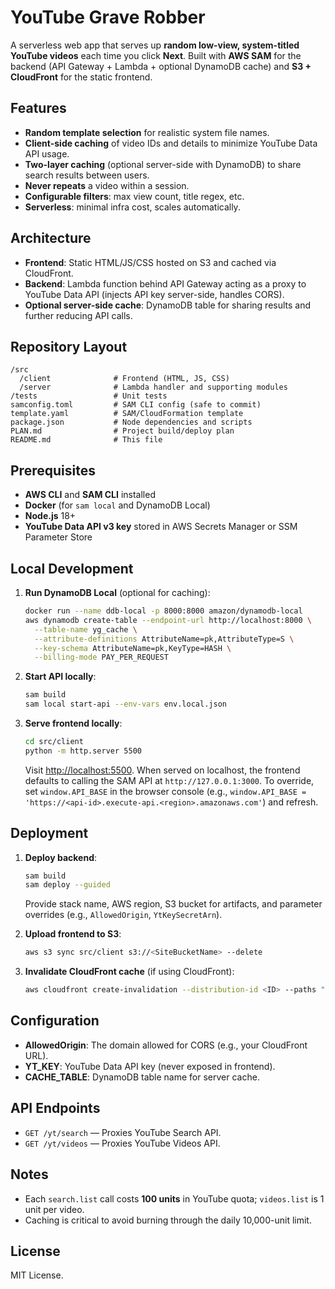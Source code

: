 # YouTube Grave Robber

A serverless web app that serves up **random low-view, system-titled YouTube videos** each time you click **Next**. Built with **AWS SAM** for the backend (API Gateway + Lambda + optional DynamoDB cache) and **S3 + CloudFront** for the static frontend.

## Features

- **Random template selection** for realistic system file names.
- **Client-side caching** of video IDs and details to minimize YouTube Data API usage.
- **Two-layer caching** (optional server-side with DynamoDB) to share search results between users.
- **Never repeats** a video within a session.
- **Configurable filters**: max view count, title regex, etc.
- **Serverless**: minimal infra cost, scales automatically.

## Architecture

- **Frontend**: Static HTML/JS/CSS hosted on S3 and cached via CloudFront.
- **Backend**: Lambda function behind API Gateway acting as a proxy to YouTube Data API (injects API key server-side, handles CORS).
- **Optional server-side cache**: DynamoDB table for sharing results and further reducing API calls.

## Repository Layout

```
/src
  /client              # Frontend (HTML, JS, CSS)
  /server              # Lambda handler and supporting modules
/tests                 # Unit tests
samconfig.toml         # SAM CLI config (safe to commit)
template.yaml          # SAM/CloudFormation template
package.json           # Node dependencies and scripts
PLAN.md                # Project build/deploy plan
README.md              # This file
```

## Prerequisites

- **AWS CLI** and **SAM CLI** installed
- **Docker** (for `sam local` and DynamoDB Local)
- **Node.js** 18+
- **YouTube Data API v3 key** stored in AWS Secrets Manager or SSM Parameter Store

## Local Development

1. **Run DynamoDB Local** (optional for caching):

   ```bash
   docker run --name ddb-local -p 8000:8000 amazon/dynamodb-local
   aws dynamodb create-table --endpoint-url http://localhost:8000 \
     --table-name yg_cache \
     --attribute-definitions AttributeName=pk,AttributeType=S \
     --key-schema AttributeName=pk,KeyType=HASH \
     --billing-mode PAY_PER_REQUEST
   ```

2. **Start API locally**:

   ```bash
   sam build
   sam local start-api --env-vars env.local.json
   ```

3. **Serve frontend locally**:

   ```bash
   cd src/client
   python -m http.server 5500
   ```

   Visit [http://localhost:5500](http://localhost:5500). When served on localhost, the frontend defaults to calling the SAM API at `http://127.0.0.1:3000`. To override, set `window.API_BASE` in the browser console (e.g., `window.API_BASE = 'https://<api-id>.execute-api.<region>.amazonaws.com'`) and refresh.

## Deployment

1. **Deploy backend**:

   ```bash
   sam build
   sam deploy --guided
   ```

   Provide stack name, AWS region, S3 bucket for artifacts, and parameter overrides (e.g., `AllowedOrigin`, `YtKeySecretArn`).

2. **Upload frontend to S3**:

   ```bash
   aws s3 sync src/client s3://<SiteBucketName> --delete
   ```

3. **Invalidate CloudFront cache** (if using CloudFront):

   ```bash
   aws cloudfront create-invalidation --distribution-id <ID> --paths "/*"
   ```

## Configuration

- **AllowedOrigin**: The domain allowed for CORS (e.g., your CloudFront URL).
- **YT\_KEY**: YouTube Data API key (never exposed in frontend).
- **CACHE\_TABLE**: DynamoDB table name for server cache.

## API Endpoints

- `GET /yt/search` — Proxies YouTube Search API.
- `GET /yt/videos` — Proxies YouTube Videos API.

## Notes

- Each `search.list` call costs **100 units** in YouTube quota; `videos.list` is 1 unit per video.
- Caching is critical to avoid burning through the daily 10,000-unit limit.

## License

MIT License.
